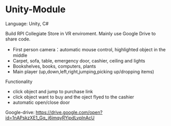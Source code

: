 # Unity-Module

Language: Unity, C#

Build RPI Collegiate Store in VR enviroment. Mainly use Google Drive to share code. 

* First person camera：automatic mouse control, highlighted object in the middle 
* Carpet, sofa, table, emergency door, cashier, ceiling and lights
* Bookshelves, books, computers, plants
* Main player (up,down,left,right,jumping,picking up/dropping items)

Functionality
* click object and jump to purchase link
* click object want to buy and the oject flyed to the cashier
* automatic open/close door

Google-drive: https://drive.google.com/open?id=1nAPskzXE1_Gq_j6imqyRYipdLvplnAcU 
